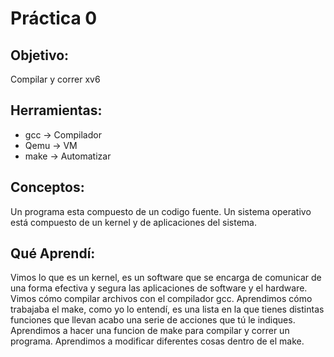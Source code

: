 # Práctica 0 

## Objetivo:
Compilar y correr xv6

## Herramientas:
* gcc -> Compilador
* Qemu -> VM
* make -> Automatizar

## Conceptos:
Un programa esta compuesto de un codigo fuente.
Un sistema operativo está compuesto de un kernel y de aplicaciones del sistema.
 
## Qué Aprendí:
Vimos lo que es un kernel, es un software que se encarga de comunicar de una forma efectiva y segura las aplicaciones de software y el hardware. Vimos cómo compilar archivos con el compilador gcc. 
Aprendimos cómo trabajaba el make, como yo lo entendí, es una lista en la que tienes distintas funciones que llevan acabo una serie de acciones que tú le indiques. Aprendimos a hacer una funcion de make para compilar y correr un programa. Aprendimos a modificar diferentes cosas dentro de el make.
